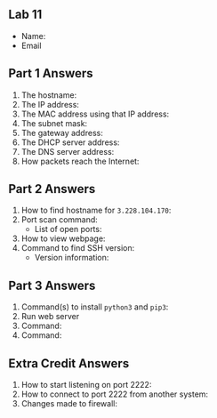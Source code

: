 ## Lab 11

- Name:
- Email

## Part 1 Answers

1. The hostname:
2. The IP address:
3. The MAC address using that IP address:
4. The subnet mask:
5. The gateway address:
6. The DHCP server address:
7. The DNS server address:
8. How packets reach the Internet:

## Part 2 Answers

1. How to find hostname for `3.228.104.170`:
2. Port scan command:
   - List of open ports:
3. How to view webpage:
4. Command to find SSH version:
   - Version information:

## Part 3 Answers

1. Command(s) to install `python3` and `pip3`:
2. Run web server
3. Command:
4. Command:

## Extra Credit Answers

1. How to start listening on port 2222:
2. How to connect to port 2222 from another system:
3. Changes made to firewall:
